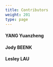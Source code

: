 ```yaml
---
title: Contributors
weight: 201
type: page
---
```


#### YANG Yuanzheng


#### Jody BEENK


#### Lesley LAU
